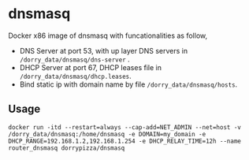 # dnsmasq
Docker x86 image of dnsmasq with funcationalities as follow,

* DNS Server at port 53, with up layer DNS servers in `/dorry_data/dnsmasq/dns-server` .
* DHCP Server at port 67, DHCP leases file in `/dorry_data/dnsmasq/dhcp.leases`.
* Bind static ip with domain name by file `/dorry_data/dnsmasq/hosts`.

## Usage 
```
docker run -itd --restart=always --cap-add=NET_ADMIN --net=host -v /dorry_data/dnsmasq:/home/dnsmasq -e DOMAIN=my_domain -e DHCP_RANGE=192.168.1.2,192.168.1.254 -e DHCP_RELAY_TIME=12h --name router_dnsmasq dorrypizza/dnsmasq
```

